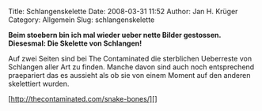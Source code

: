 Title: Schlangenskelette
Date: 2008-03-31 11:52
Author: Jan H. Krüger
Category: Allgemein
Slug: schlangenskelette

**Beim stoebern bin ich mal wieder ueber nette Bilder gestossen.
Diesesmal: Die Skelette von Schlangen!**  
  
Auf zwei Seiten sind bei The Contaminated die sterblichen Ueberreste von
Schlangen aller Art zu finden. Manche davon sind auch noch entsprechend
praepariert das es aussieht als ob sie von einem Moment auf den anderen
skelettiert wurden.  
  
[http://thecontaminated.com/snake-bones/][]

  [http://thecontaminated.com/snake-bones/]: http://thecontaminated.com/snake-bones/
    "The Contaminated - Snake Bones"
